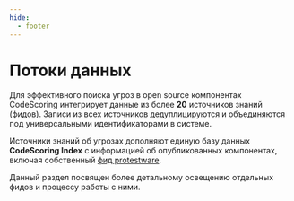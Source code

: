 ```yaml
---
hide:
  - footer
---
```


# Потоки данных

Для эффективного поиска угроз в open source компонентах CodeScoring интегрирует данные из более **20** источников знаний (фидов). Записи из всех источников дедуплицируются и объединяются под универсальными идентификаторами в системе.

Источники знаний об угрозах дополняют единую базу данных **CodeScoring Index** с информацией об опубликованных компонентах, включая собственный [фид protestware](/feeds/protestware).

Данный раздел посвящен более детальному освещению отдельных фидов и процессу работы с ними.